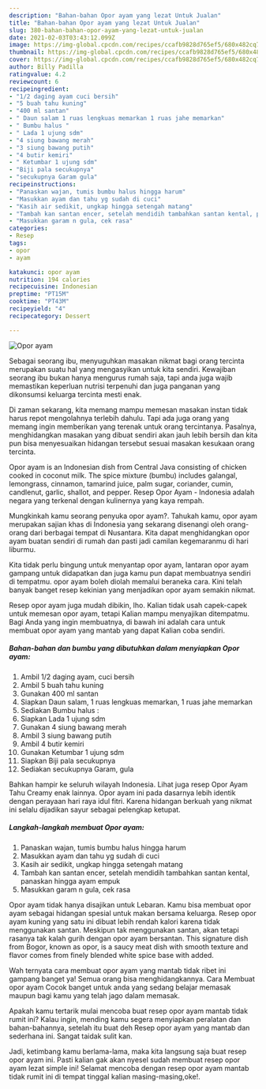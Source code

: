 ```yaml
---
description: "Bahan-bahan Opor ayam yang lezat Untuk Jualan"
title: "Bahan-bahan Opor ayam yang lezat Untuk Jualan"
slug: 380-bahan-bahan-opor-ayam-yang-lezat-untuk-jualan
date: 2021-02-03T03:43:12.099Z
image: https://img-global.cpcdn.com/recipes/ccafb9828d765ef5/680x482cq70/opor-ayam-foto-resep-utama.jpg
thumbnail: https://img-global.cpcdn.com/recipes/ccafb9828d765ef5/680x482cq70/opor-ayam-foto-resep-utama.jpg
cover: https://img-global.cpcdn.com/recipes/ccafb9828d765ef5/680x482cq70/opor-ayam-foto-resep-utama.jpg
author: Billy Padilla
ratingvalue: 4.2
reviewcount: 6
recipeingredient:
- "1/2 daging ayam cuci bersih"
- "5 buah tahu kuning"
- "400 ml santan"
- " Daun salam 1 ruas lengkuas memarkan 1 ruas jahe memarkan"
- " Bumbu halus "
- " Lada 1 ujung sdm"
- "4 siung bawang merah"
- "3 siung bawang putih"
- "4 butir kemiri"
- " Ketumbar 1 ujung sdm"
- "Biji pala secukupnya"
- "secukupnya Garam gula"
recipeinstructions:
- "Panaskan wajan, tumis bumbu halus hingga harum"
- "Masukkan ayam dan tahu yg sudah di cuci"
- "Kasih air sedikit, ungkap hingga setengah matang"
- "Tambah kan santan encer, setelah mendidih tambahkan santan kental, panaskan hingga ayam empuk"
- "Masukkan garam n gula, cek rasa"
categories:
- Resep
tags:
- opor
- ayam

katakunci: opor ayam 
nutrition: 194 calories
recipecuisine: Indonesian
preptime: "PT15M"
cooktime: "PT43M"
recipeyield: "4"
recipecategory: Dessert

---
```



![Opor ayam](https://img-global.cpcdn.com/recipes/ccafb9828d765ef5/680x482cq70/opor-ayam-foto-resep-utama.jpg)

Sebagai seorang ibu, menyuguhkan masakan nikmat bagi orang tercinta merupakan suatu hal yang mengasyikan untuk kita sendiri. Kewajiban seorang ibu bukan hanya mengurus rumah saja, tapi anda juga wajib memastikan keperluan nutrisi terpenuhi dan juga panganan yang dikonsumsi keluarga tercinta mesti enak.

Di zaman  sekarang, kita memang mampu memesan masakan instan tidak harus repot mengolahnya terlebih dahulu. Tapi ada juga orang yang memang ingin memberikan yang terenak untuk orang tercintanya. Pasalnya, menghidangkan masakan yang dibuat sendiri akan jauh lebih bersih dan kita pun bisa menyesuaikan hidangan tersebut sesuai masakan kesukaan orang tercinta. 

Opor ayam is an Indonesian dish from Central Java consisting of chicken cooked in coconut milk. The spice mixture (bumbu) includes galangal, lemongrass, cinnamon, tamarind juice, palm sugar, coriander, cumin, candlenut, garlic, shallot, and pepper. Resep Opor Ayam - Indonesia adalah negara yang terkenal dengan kulinernya yang kaya rempah.

Mungkinkah kamu seorang penyuka opor ayam?. Tahukah kamu, opor ayam merupakan sajian khas di Indonesia yang sekarang disenangi oleh orang-orang dari berbagai tempat di Nusantara. Kita dapat menghidangkan opor ayam buatan sendiri di rumah dan pasti jadi camilan kegemaranmu di hari liburmu.

Kita tidak perlu bingung untuk menyantap opor ayam, lantaran opor ayam gampang untuk didapatkan dan juga kamu pun dapat membuatnya sendiri di tempatmu. opor ayam boleh diolah memalui beraneka cara. Kini telah banyak banget resep kekinian yang menjadikan opor ayam semakin nikmat.

Resep opor ayam juga mudah dibikin, lho. Kalian tidak usah capek-capek untuk memesan opor ayam, tetapi Kalian mampu menyajikan ditempatmu. Bagi Anda yang ingin membuatnya, di bawah ini adalah cara untuk membuat opor ayam yang mantab yang dapat Kalian coba sendiri.

<!--inarticleads1-->

##### Bahan-bahan dan bumbu yang dibutuhkan dalam menyiapkan Opor ayam:

1. Ambil 1/2 daging ayam, cuci bersih
1. Ambil 5 buah tahu kuning
1. Gunakan 400 ml santan
1. Siapkan  Daun salam, 1 ruas lengkuas memarkan, 1 ruas jahe memarkan
1. Sediakan  Bumbu halus :
1. Siapkan  Lada 1 ujung sdm
1. Gunakan 4 siung bawang merah
1. Ambil 3 siung bawang putih
1. Ambil 4 butir kemiri
1. Gunakan  Ketumbar 1 ujung sdm
1. Siapkan Biji pala secukupnya
1. Sediakan secukupnya Garam, gula


Bahkan hampir ke seluruh wilayah Indonesia. Lihat juga resep Opor Ayam Tahu Creamy enak lainnya. Opor ayam ini pada dasarnya lebih identik dengan perayaan hari raya idul fitri. Karena hidangan berkuah yang nikmat ini selalu dijadikan sayur sebagai pelengkap ketupat. 

<!--inarticleads2-->

##### Langkah-langkah membuat Opor ayam:

1. Panaskan wajan, tumis bumbu halus hingga harum
1. Masukkan ayam dan tahu yg sudah di cuci
1. Kasih air sedikit, ungkap hingga setengah matang
1. Tambah kan santan encer, setelah mendidih tambahkan santan kental, panaskan hingga ayam empuk
1. Masukkan garam n gula, cek rasa


Opor ayam tidak hanya disajikan untuk Lebaran. Kamu bisa membuat opor ayam sebagai hidangan spesial untuk makan bersama keluarga. Resep opor ayam kuning yang satu ini dibuat lebih rendah kalori karena tidak menggunakan santan. Meskipun tak menggunakan santan, akan tetapi rasanya tak kalah gurih dengan opor ayam bersantan. This signature dish from Bogor, known as opor, is a saucy meat dish with smooth texture and flavor comes from finely blended white spice base with added. 

Wah ternyata cara membuat opor ayam yang mantab tidak ribet ini gampang banget ya! Semua orang bisa menghidangkannya. Cara Membuat opor ayam Cocok banget untuk anda yang sedang belajar memasak maupun bagi kamu yang telah jago dalam memasak.

Apakah kamu tertarik mulai mencoba buat resep opor ayam mantab tidak rumit ini? Kalau ingin, mending kamu segera menyiapkan peralatan dan bahan-bahannya, setelah itu buat deh Resep opor ayam yang mantab dan sederhana ini. Sangat taidak sulit kan. 

Jadi, ketimbang kamu berlama-lama, maka kita langsung saja buat resep opor ayam ini. Pasti kalian gak akan nyesel sudah membuat resep opor ayam lezat simple ini! Selamat mencoba dengan resep opor ayam mantab tidak rumit ini di tempat tinggal kalian masing-masing,oke!.

